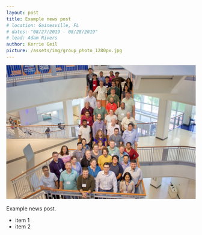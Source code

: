 ```yaml
---
layout: post
title: Example news post
# location: Gainesville, FL
# dates: "08/27/2019 - 08/28/2019"
# lead: Adam Rivers
author: Kerrie Geil
picture: /assets/img/group_photo_1280px.jpg
---
```

![August 2019 Class](/assets/img/group_photo_1280px.jpg)

Example news post.

* item 1
* item 2
